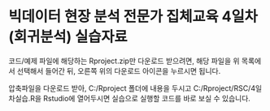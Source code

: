# 빅데이터 현장 분석 전문가 집체교육 4일차(회귀분석) 실습자료
코드/예제 파일에 해당하는 Rproject.zip만 다운로드 받으려면, 
해당 파일을 위 목록에서 선택해서 들어간 뒤, 오른쪽 위의 다운로드 아이콘을 누르시면 됩니다.

압축파일을 다운로드 받아, C:/Rproject 폴더에 내용을 두시고
C:/Rproject/RSC/4일차실습.R을 Rstudio에 열어두시면
실습으로 실행할 코드를 바로 보실 수 있습니다.

